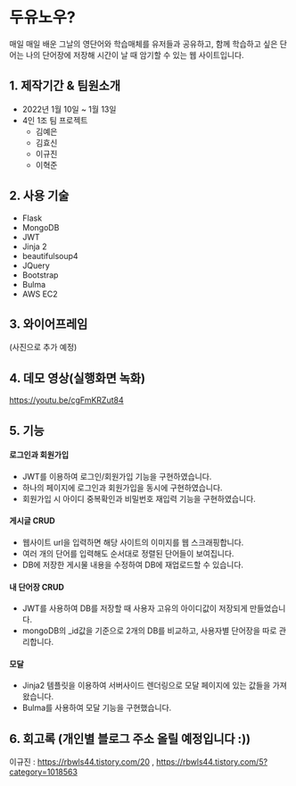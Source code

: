 # 두유노우?
매일 매일 배운 그날의 영단어와 학습매체를 유저들과 공유하고, 함께 학습하고 싶은 단어는 나의 단어장에 저장해 시간이 날 때 암기할 수 있는 웹 사이트입니다.

## 1. 제작기간 & 팀원소개
- 2022년 1월 10일 ~ 1월 13일
- 4인 1조 팀 프로젝트
  - 김예은
  - 김효신
  - 이규진
  - 이혁준
 
## 2. 사용 기술
- Flask
- MongoDB
- JWT
- Jinja 2
- beautifulsoup4
- JQuery
- Bootstrap
- Bulma
- AWS EC2

## 3. 와이어프레임
(사진으로 추가 예정)

## 4. 데모 영상(실행화면 녹화)
https://youtu.be/cgFmKRZut84

## 5. 기능
#### 로그인과 회원가입
 - JWT를 이용하여 로그인/회원가입 기능을 구현하였습니다.
 - 하나의 페이지에 로그인과 회원가입을 동시에 구현하였습니다.
 - 회원가입 시 아이디 중복확인과 비밀번호 재입력 기능을 구현하였습니다.

#### 게시글 CRUD
 - 웹사이트 url을 입력하면 해당 사이트의 이미지를 웹 스크래핑합니다.
 - 여러 개의 단어를 입력해도 순서대로 정렬된 단어들이 보여집니다.
 - DB에 저장한 게시물 내용을 수정하여 DB에 재업로드할 수 있습니다.

#### 내 단어장 CRUD
 - JWT를 사용하여 DB를 저장할 때 사용자 고유의 아이디값이 저장되게 만들었습니다.
 - mongoDB의 _id값을 기준으로 2개의 DB를 비교하고, 사용자별 단어장을 따로 관리합니다.

#### 모달
 - Jinja2 템플릿을 이용하여 서버사이드 렌더링으로 모달 페이지에 있는 값들을 가져왔습니다.
 - Bulma를 사용하여 모달 기능을 구현했습니다.

## 6. 회고록 (개인별 블로그 주소 올릴 예정입니다 :))
이규진 : https://rbwls44.tistory.com/20 , https://rbwls44.tistory.com/5?category=1018563
